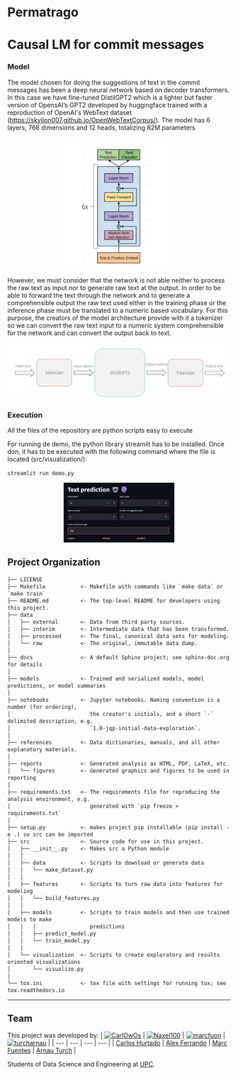 Permatrago
==============================

# Causal LM for commit messages

### Model

The model chosen for doing the suggestions of text in the commit messages has been a deep neural network based on decoder transformers. In this case we have fine-tuned DistilGPT2 which is a lighter but faster version of OpensAI’s GPT2 developed by huggingface trained with a reproduction of OpenAI's WebText dataset (https://skylion007.github.io/OpenWebTextCorpus/). The model has 6 layers, 768 dimensions and 12 heads, totalizing 82M parameters

<p align="center">
  <img src='README images/model.png'/ width = 250>
</p>

However, we must consider that the network is not able neither to process the raw text as input nor to generate raw text at the output. In order to be able to forward the text through the network and to generate a comprehensible output the raw text used either in the training phase or the inference phase must be translated to a numeric based vocabulary. For this purpose, the creators of the model architecture provide with it a tokenizer so we can convert the raw text input to a numeric system comprehensible for the network and can convert the output back to text. 

<p align="center">
  <img src='README images/token.png'/>
</p>

### Execution
All the files of the repository are python scripts easy to execute

For running de demo, the python library streamlit has to be installed. Once don, it has to be executed with the following command where the file is located (src/visualization/):

`streamlit run demo.py`

<p align="center">
  <img src='README images/demo.png'/ width = 250>
</p>


Project Organization
------------

    ├── LICENSE
    ├── Makefile           <- Makefile with commands like `make data` or `make train`
    ├── README.md          <- The top-level README for developers using this project.
    ├── data
    │   ├── external       <- Data from third party sources.
    │   ├── interim        <- Intermediate data that has been transformed.
    │   ├── processed      <- The final, canonical data sets for modeling.
    │   └── raw            <- The original, immutable data dump.
    │
    ├── docs               <- A default Sphinx project; see sphinx-doc.org for details
    │
    ├── models             <- Trained and serialized models, model predictions, or model summaries
    │
    ├── notebooks          <- Jupyter notebooks. Naming convention is a number (for ordering),
    │                         the creator's initials, and a short `-` delimited description, e.g.
    │                         `1.0-jqp-initial-data-exploration`.
    │
    ├── references         <- Data dictionaries, manuals, and all other explanatory materials.
    │
    ├── reports            <- Generated analysis as HTML, PDF, LaTeX, etc.
    │   └── figures        <- Generated graphics and figures to be used in reporting
    │
    ├── requirements.txt   <- The requirements file for reproducing the analysis environment, e.g.
    │                         generated with `pip freeze > requirements.txt`
    │
    ├── setup.py           <- makes project pip installable (pip install -e .) so src can be imported
    ├── src                <- Source code for use in this project.
    │   ├── __init__.py    <- Makes src a Python module
    │   │
    │   ├── data           <- Scripts to download or generate data
    │   │   └── make_dataset.py
    │   │
    │   ├── features       <- Scripts to turn raw data into features for modeling
    │   │   └── build_features.py
    │   │
    │   ├── models         <- Scripts to train models and then use trained models to make
    │   │   │                 predictions
    │   │   ├── predict_model.py
    │   │   └── train_model.py
    │   │
    │   └── visualization  <- Scripts to create exploratory and results oriented visualizations
    │       └── visualize.py
    │
    └── tox.ini            <- tox file with settings for running tox; see tox.readthedocs.io


--------
## Team

This project was developed by:
| [![CarlOwOs](https://avatars.githubusercontent.com/u/49389491?v=4)](https://github.com/CarlOwOs) | [![Naxel100](https://avatars2.githubusercontent.com/u/43076234?v=4)](https://github.com/Naxel100) | [![marcfuon](https://avatars2.githubusercontent.com/u/49389563?v=4)](https://github.com/marcfuon) | [![turcharnau](https://avatars.githubusercontent.com/u/70148725?v=4)](https://github.com/turcharnau) |
| --- | --- | --- | --- |
| [Carlos Hurtado](https://github.com/CarlOwOs) | [Alex Ferrando](https://github.com/Naxel100) | [Marc Fuentes](https://github.com/marcfuon) | [Arnau Turch](https://github.com/turcharnau) |


Students of Data Science and Engineering at [UPC](https://www.upc.edu/ca).
